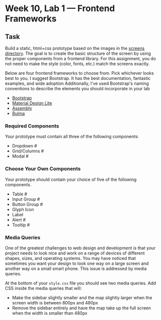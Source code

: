 # Week 10, Lab 1 — Frontend Frameworks

## Task

Build a static, html+css prototype based on the images in the [screens directory](./screens).
The goal is to create the basic structure of the screen by using the proper components from a
frontend library. For this assignment, you do not need to make the style (color, fonts, etc.) match
the screens exactly.

Below are four frontend frameworks to choose from. Pick whichever looks best to you.
I suggest Bootstrap. It has the best documentation, fantastic examples, and wide adoption
Additionally, I've used Bootstrap's naming conventions to describe the elements you should incorporate in your lab

- [Bootstrap](http://getbootstrap.com)
- [Material Design Lite](https://getmdl.io/)
- [Assembly](https://mapbox.com/assembly/documentation/)
- [Bulma](https://bulma.io/)

### Required Components

Your prototype must contain all three of the following components:

- Dropdown #
- Grid/Columns #
- Modal #

### Choose Your Own Components

Your prototype should contain your choice of five of the following components.

- Table #
- Input Group #
- Button Group #
- Glyph Icon
- Label
- Alert #
- Tooltip #

### Media Queries

One of the greatest challenges to web design and development is that your project needs to look nice
and work on a range of devices of different shapes, sizes, and operating systems. You may have
noticed that sometimes you want your design to look one way on a large screen and another way on a
small smart phone. This issue is addressed by media queries.

At the bottom of your `style.css` file you should see two media queries. Add CSS inside the media
queries that will:

- Make the sidebar slightly smaller and the map slightly larger when the screen width is between
  800px and 480px
- Remove the sidebar entirely and have the map take up the full screen when the width is smaller than
  480px
